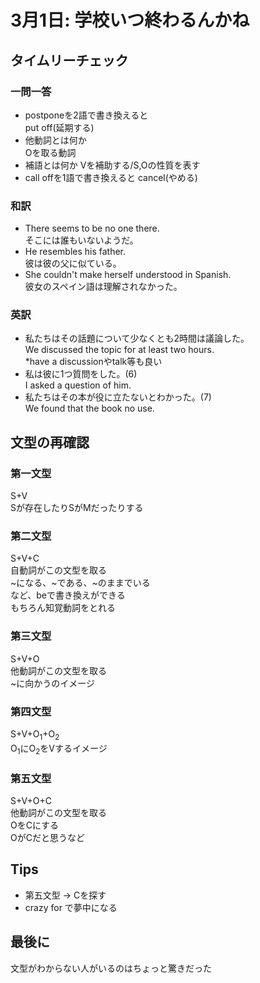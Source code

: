 # 3月1日: 学校いつ終わるんかね
## タイムリーチェック
### 一問一答
+ postponeを2語で書き換えると  
    put off(延期する)  
+ 他動詞とは何か  
    Oを取る動詞  
+ 補語とは何か
    Vを補助する/S,Oの性質を表す  
+ call offを1語で書き換えると
    cancel(やめる)  
### 和訳
+ There seems to be no one there.  
    そこには誰もいないようだ。  
+ He resembles his father.  
    彼は彼の父に似ている。  
+ She couldn't make herself understood in Spanish.  
    彼女のスペイン語は理解されなかった。  
### 英訳
+ 私たちはその話題について少なくとも2時間は議論した。  
    We discussed the topic for at least two hours.  
    *have a discussionやtalk等も良い  
+ 私は彼に1つ質問をした。(6)  
    I asked a question of him.  
+ 私たちはその本が役に立たないとわかった。(7)  
    We found that the book no use.
## 文型の再確認
### 第一文型
S+V  
Sが存在したりSがMだったりする
### 第二文型
S+V+C  
自動詞がこの文型を取る  
~になる、~である、~のままでいる  
など、beで書き換えができる  
もちろん知覚動詞をとれる
### 第三文型
S+V+O  
他動詞がこの文型を取る  
~に向かうのイメージ
### 第四文型
S+V+O<sub>1</sub>+O<sub>2</sub>  
O<sub>1</sub>にO<sub>2</sub>をVするイメージ
### 第五文型
S+V+O+C  
他動詞がこの文型を取る  
OをCにする  
OがCだと思うなど
## Tips
+ 第五文型 -> Cを探す
+ crazy for で夢中になる
## 最後に
文型がわからない人がいるのはちょっと驚きだった
